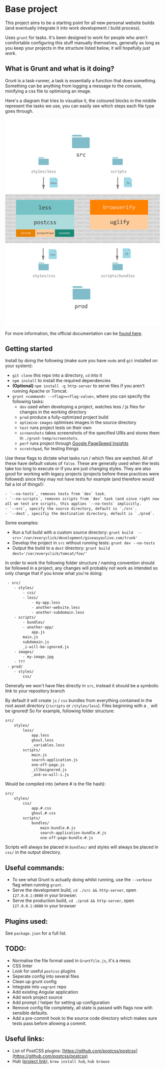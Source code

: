 Base project
===

This project aims to be a starting point for all new personal website builds (and eventually integrate it into work development / build process).

Uses `grunt` for tasks. It's been designed to work for people who aren't comfortable configuring this stuff manually themselves, generally as long as you keep your projects in the structure listed below, it will hopefully *just work*.

What is Grunt and what is it doing?
---

Grunt is a task-runner, a task is essentially a function that does something. Something can be anything from logging a message to the console, minifying a css file to optimising an image.

Here's a diagram that tries to visualise it, the coloured blocks in the middle represent the tasks we use, you can easily see which steps each file type goes through.

![Alt text](diagram.jpg?raw=true "title")

For more information, the official documentation can be [found here](http://gruntjs.com/).


Getting started
---

Install by doing the following (make sure you have `node` and `git` installed on your system):
- `git clone` this repo into a directory, `cd` into it
- `npm install` to install the required dependencies
- **(Optional)** `npm install -g http-server` to serve files if you aren't running Apache or Tomcat.
- `grunt <command> --<flag>=<flag-value>`, where you can specify the following tasks:
	- `dev` used when developing a project, watches less / js files for changes in the working directory
	- `prod` produce a fully-optimized project build
	- `optimise-images` optimises images in the source directory
	- `test` runs project tests on their own
	- `screenshots` takes screenshots of the specified URIs and stores them in `./grunt-temp/screenshots`.
	- `perf` runs project through [Google PageSpeed Insights](https://developers.google.com/speed/pagespeed/insights/)
	- `scratchpad`, for testing things
	
Use these flags to dictate what tasks run / which files are watched. All of these have default values of `false`. These are generally used when the tests take too long to execute or if you are just changing styles. They are also good for working with legacy projects (projects before these practices were followed) since they may not have tests for example (and therefore would fail a lot of things!):

	- `--no-tests`, removes tests from `dev` task.
	- `--no-scripts`, removes scripts from `dev` task (and since right now all we test are scripts, this applies `--no-tests` implicitly.
	- `--src`, specify the source directory, default is `./src`.
	- `--dest`, specifiy the destination directory, default is `./prod`.

Some examples:

- Run a full build with a custom source directory: `grunt build  --src='/var/everyclick/development/giveasyoulive.com/trunk'`
- Develop the project in `src` without running tests: `grunt dev --no-tests`
- Output the build to a `dest` directory: `grunt build dest='/var/everyclick/tomcat/foo/'`


In order to work the following folder structure / naming convention should be followed in a project, any changes will probably not work as intended so only change that if you know what you're doing: 

     - src/
     	- styles/
     		- css/
     		- less/
     			- my-app.less
     			- another-website.less
     			- another-subdomain.less
     	- scripts/
     		- bundles/
     		- another-app/
     			app.js
     		main.js
     		subdomain.js
     		_i-will-be-ignored.js
     	- images/
     		- my-image.jpg
     	- ???
     - prod/
     	- styles/
     		css/
     		
Generally we won't have files directly in `src`, instead it should be a symbolic link to your repository branch

By default it will create `js` / `css` bundles from everything contained in the root asset directory (`/scripts` or `/styles/less`). Files beginning with a `_` will be ignored! So for example, following folder structure:

	src/
		styles/
			less/
				app.less
				ghoul.less
				_variables.less
			scripts/
				main.js
				search-application.js
				one-off-page.js
				_illbeignored.js
				_and-so-will-i.js				
				
Would be compiled into (where # is the file hash):

	src/
		styles/	
			css/
				app.#.css
				ghoul.#.css
			scripts/
				bundles/
					main-bundle.#.js
					search-application-bundle.#.js
					one-off-page-bundle.#.js
				
Scripts will always be placed in `bundles/` and styles will always be placed in `css/` in the output directory.

Useful commands:
---

- To see what Grunt is actually doing whilst running, use the `--verbose` flag when running `grunt`.
- Serve the development build, `cd ./src && http-server`, open `127.0.0.1:8080` in your browser.
- Serve the production build, `cd ./prod && http-server`, open `127.0.0.1:8080` in your browser

Plugins used:
---

See `package.json` for a full list.

TODO:
---
- Normalise the file format used in `Gruntfile.js`, it's a mess.
- CSS linter
- Look for useful `postcss` plugins
- Seperate config into several files
- Clean up grunt config
- Integrate into `vagrant` repo
- Add existing Angular application
- Add work project source
- Add prompt / helper for setting up configuration
- Remove config file completely, all state is passed with flags now with sensible defaults.
- Add a pre-commit hook to the source code directory which makes sure tests pass before allowing a commit.

Useful links:
---

- List of PostCSS plugins: [https://github.com/postcss/postcss](https://github.com/postcss/postcss)
- Hub ([project link](https://hub.github.com/)), `brew install hub`, `hub browse`
